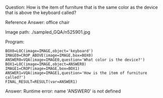 Question: How is the item of furniture that is the same color as the device that is above the keyboard called?

Reference Answer: office chair

Image path: ./sampled_GQA/n525901.jpg

Program:

```
BOX0=LOC(image=IMAGE,object='keyboard')
IMAGE0=CROP_ABOVE(image=IMAGE,box=BOX0)
ANSWER0=VQA(image=IMAGE0,question='What color is the device?')
BOX1=LOC(image=IMAGE,object=ANSWER0)
IMAGE1=CROP(image=IMAGE,box=BOX1)
ANSWER1=VQA(image=IMAGE1,question='How is the item of furniture called?')
FINAL_RESULT=RESULT(var=ANSWER1)
```
Answer: Runtime error: name 'ANSWER0' is not defined

